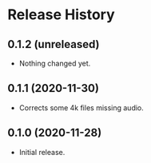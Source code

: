 Release History
===============

0.1.2 (unreleased)
------------------

- Nothing changed yet.


0.1.1 (2020-11-30)
------------------

- Corrects some 4k files missing audio.


0.1.0 (2020-11-28)
------------------

-   Initial release.
